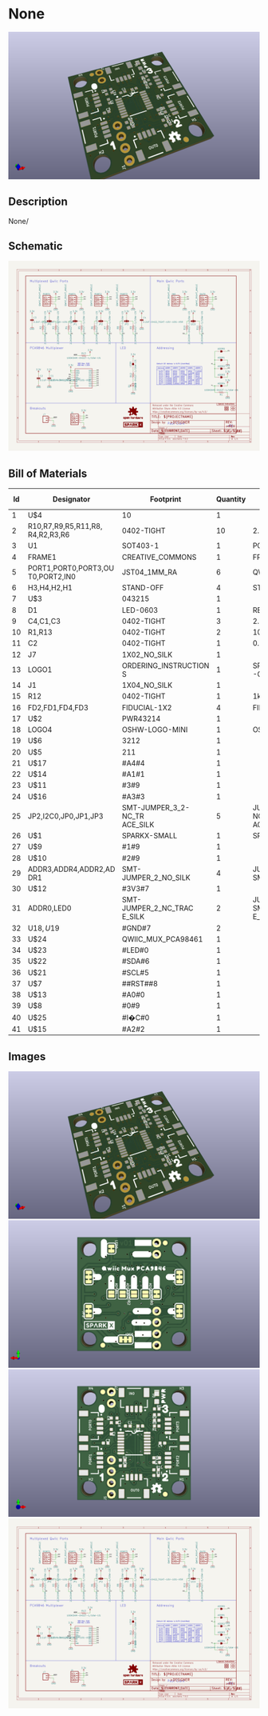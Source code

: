 # None
![None](version_current/working/working_3d.png)
## Description
None/
## Schematic
![None](version_current/working/working_schematic.png)
## Bill of Materials
| Id | Designator | Footprint | Quantity | Designation | Supplier and ref |  |
| --- | --- | --- | --- | --- | --- | --- |
| 1 | U$4 | 10 | 1 |  |  |  |
| 2 | R10,R7,R9,R5,R11,R8,<br>R4,R2,R3,R6 | 0402-TIGHT | 10 | 2.2k |  |  |
| 3 | U1 | SOT403-1 | 1 | PCA9846 |  |  |
| 4 | FRAME1 | CREATIVE_COMMONS | 1 | FRAME-LETTER |  |  |
| 5 | PORT1,PORT0,PORT3,OU<br>T0,PORT2,IN0 | JST04_1MM_RA | 6 | QWIIC_RIGHT_ANGLE |  |  |
| 6 | H3,H4,H2,H1 | STAND-OFF | 4 | STAND-OFF |  |  |
| 7 | U$3 | 043215 | 1 |  |  |  |
| 8 | D1 | LED-0603 | 1 | RED |  |  |
| 9 | C4,C1,C3 | 0402-TIGHT | 3 | 2.2uF |  |  |
| 10 | R1,R13 | 0402-TIGHT | 2 | 100k |  |  |
| 11 | C2 | 0402-TIGHT | 1 | 0.1uF |  |  |
| 12 | J7 | 1X02_NO_SILK | 1 |  |  |  |
| 13 | LOGO1 | ORDERING_INSTRUCTION<br>S | 1 | SPECIAL_INSTRUCTIONS<br>-ORDERING |  |  |
| 14 | J1 | 1X04_NO_SILK | 1 |  |  |  |
| 15 | R12 | 0402-TIGHT | 1 | 1k |  |  |
| 16 | FD2,FD1,FD4,FD3 | FIDUCIAL-1X2 | 4 | FIDUCIAL1X2 |  |  |
| 17 | U$2 | PWR43214 | 1 |  |  |  |
| 18 | LOGO4 | OSHW-LOGO-MINI | 1 | OSHW-LOGOMINI |  |  |
| 19 | U$6 | 3212 | 1 |  |  |  |
| 20 | U$5 | 211 | 1 |  |  |  |
| 21 | U$17 | #A4#4 | 1 |  |  |  |
| 22 | U$14 | #A1#1 | 1 |  |  |  |
| 23 | U$11 | #3#9 | 1 |  |  |  |
| 24 | U$16 | #A3#3 | 1 |  |  |  |
| 25 | JP2,I2C0,JP0,JP1,JP3 | SMT-JUMPER_3_2-NC_TR<br>ACE_SILK | 5 | JUMPER-SMT_3_2-NC_TR<br>ACE_SILK |  |  |
| 26 | U$1 | SPARKX-SMALL | 1 | SPARKX-LOGO3 |  |  |
| 27 | U$9 | #1#9 | 1 |  |  |  |
| 28 | U$10 | #2#9 | 1 |  |  |  |
| 29 | ADDR3,ADDR4,ADDR2,AD<br>DR1 | SMT-JUMPER_2_NO_SILK | 4 | JUMPER-SMT_2_NO_SILK |  |  |
| 30 | U$12 | #3V3#7 | 1 |  |  |  |
| 31 | ADDR0,LED0 | SMT-JUMPER_2_NC_TRAC<br>E_SILK | 2 | JUMPER-SMT_2_NC_TRAC<br>E_SILK |  |  |
| 32 | U$18,U$19 | #GND#7 | 2 |  |  |  |
| 33 | U$24 | QWIIC_MUX_PCA98461 | 1 |  |  |  |
| 34 | U$23 | #LED#0 | 1 |  |  |  |
| 35 | U$22 | #SDA#6 | 1 |  |  |  |
| 36 | U$21 | #SCL#5 | 1 |  |  |  |
| 37 | U$7 | ##RST##8 | 1 |  |  |  |
| 38 | U$13 | #A0#0 | 1 |  |  |  |
| 39 | U$8 | #0#9 | 1 |  |  |  |
| 40 | U$25 | #I�C#0 | 1 |  |  |  |
| 41 | U$15 | #A2#2 | 1 |  |  |  |

## Images
![version_current/working/working_3d.png](version_current/working/working_3d.png)
![version_current/working/working_3d_back.png](version_current/working/working_3d_back.png)
![version_current/working/working_3d_front.png](version_current/working/working_3d_front.png)
![version_current/working/working_schematic.png](version_current/working/working_schematic.png)

